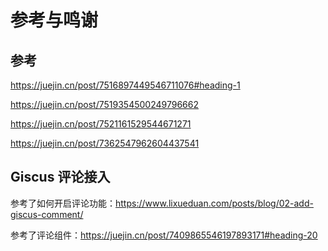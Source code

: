 # 参考与鸣谢

## 参考

https://juejin.cn/post/7516897449546711076#heading-1

https://juejin.cn/post/7519354500249796662

https://juejin.cn/post/7521161529544671271

https://juejin.cn/post/7362547962604437541

## Giscus 评论接入

参考了如何开启评论功能：https://www.lixueduan.com/posts/blog/02-add-giscus-comment/

参考了评论组件：https://juejin.cn/post/7409865546197893171#heading-20